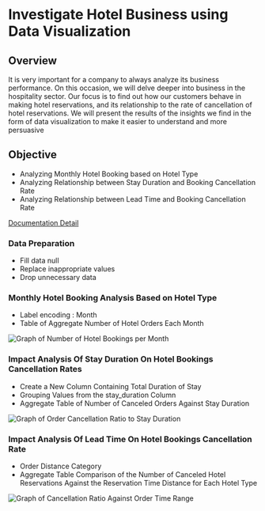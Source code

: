 # Investigate Hotel Business using Data Visualization
## Overview
It is very important for a company to always analyze its business performance. On this occasion, we will delve deeper into business in the hospitality sector. Our focus is to find out how our customers behave in making hotel reservations, and its relationship to the rate of cancellation of hotel reservations. We will present the results of the insights we find in the form of data visualization to make it easier to understand and more persuasive

## Objective
- Analyzing Monthly Hotel Booking based on Hotel Type
- Analyzing Relationship between Stay Duration and Booking Cancellation Rate
- Analyzing Relationship between Lead Time and Booking Cancellation Rate

[Documentation Detail](https://github.com/nivandumatubun/Investigate-Hotel-Business-using-Data-Visualization/blob/main/Investigate%20Business%20Hotel%20using%20Data%20Visualization_St%20S%20Bintang%20Pratama%20Dumatubun.pdf)

### Data Preparation
- Fill data null
- Replace inappropriate values
- Drop unnecessary data

### Monthly Hotel Booking Analysis Based on Hotel Type
- Label encoding : Month
- Table of Aggregate Number of Hotel Orders Each Month
  
![Graph of Number of Hotel Bookings per Month](grafik_1.png)

### Impact Analysis Of Stay Duration On Hotel Bookings Cancellation Rates
- Create a New Column Containing Total Duration of Stay
- Grouping Values ​​from the stay_duration Column
- Aggregate Table of Number of Canceled Orders Against Stay Duration
  
![Graph of Order Cancellation Ratio to Stay Duration](grafik_2.png)

### Impact Analysis Of Lead Time On Hotel Bookings Cancellation Rate
- Order Distance Category
- Aggregate Table Comparison of the Number of Canceled Hotel Reservations Against the Reservation Time Distance for Each Hotel Type
  
![Graph of Cancellation Ratio Against Order Time Range](grafik_3.png)
